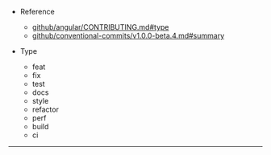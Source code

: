 - Reference
  
  - [github/angular/CONTRIBUTING.md#type](https://github.com/angular/angular/blob/22b96b9/CONTRIBUTING.md#type)
  - [github/conventional-commits/v1.0.0-beta.4.md#summary](https://github.com/conventional-commits/conventionalcommits.org/blob/master/content/v1.0.0-beta.4/index.md#summary%E2%80%B8)
- Type
  
  - feat
  - fix
  - test
  - docs
  - style
  - refactor
  - perf
  - build
  - ci

---

